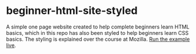 # beginner-html-site-styled
A simple one page website created to help complete beginners learn HTML basics, which in this repo has also been styled to help beginners learn CSS basics. The styling is explained over the course at Mozilla.
[Run the example live](http://keeshui.github.io/).
